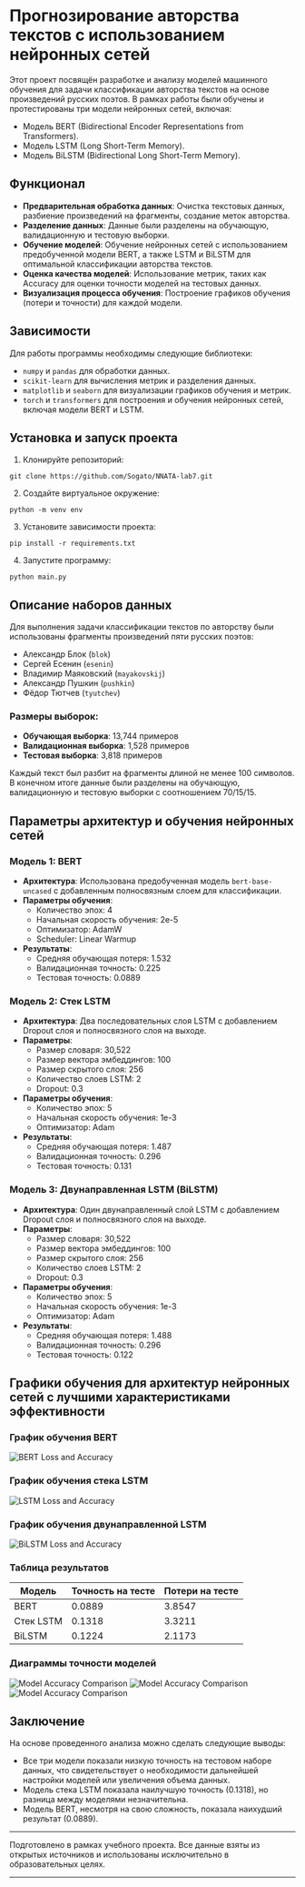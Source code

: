 # Прогнозирование авторства текстов с использованием нейронных сетей

Этот проект посвящён разработке и анализу моделей машинного обучения для задачи классификации авторства текстов на основе произведений русских поэтов. В рамках работы были обучены и протестированы три модели нейронных сетей, включая:
- Модель BERT (Bidirectional Encoder Representations from Transformers).
- Модель LSTM (Long Short-Term Memory).
- Модель BiLSTM (Bidirectional Long Short-Term Memory).

## Функционал
- **Предварительная обработка данных**: Очистка текстовых данных, разбиение произведений на фрагменты, создание меток авторства.
- **Разделение данных**: Данные были разделены на обучающую, валидационную и тестовую выборки.
- **Обучение моделей**: Обучение нейронных сетей с использованием предобученной модели BERT, а также LSTM и BiLSTM для оптимальной классификации авторства текстов.
- **Оценка качества моделей**: Использование метрик, таких как Accuracy для оценки точности моделей на тестовых данных.
- **Визуализация процесса обучения**: Построение графиков обучения (потери и точности) для каждой модели.

## Зависимости
Для работы программы необходимы следующие библиотеки:
- `numpy` и `pandas` для обработки данных.
- `scikit-learn` для вычисления метрик и разделения данных.
- `matplotlib` и `seaborn` для визуализации графиков обучения и метрик.
- `torch` и `transformers` для построения и обучения нейронных сетей, включая модели BERT и LSTM.


## Установка и запуск проекта
1. Клонируйте репозиторий:
```
git clone https://github.com/Sogato/NNATA-lab7.git
```
2. Создайте виртуальное окружение:
```
python -m venv env
```
3. Установите зависимости проекта:
```
pip install -r requirements.txt
```
4. Запустите программу:
```
python main.py
```

## Описание наборов данных

Для выполнения задачи классификации текстов по авторству были использованы фрагменты произведений пяти русских поэтов:
- Александр Блок (`blok`)
- Сергей Есенин (`esenin`)
- Владимир Маяковский (`mayakovskij`)
- Александр Пушкин (`pushkin`)
- Фёдор Тютчев (`tyutchev`)

### Размеры выборок:
- **Обучающая выборка**: 13,744 примеров
- **Валидационная выборка**: 1,528 примеров
- **Тестовая выборка**: 3,818 примеров

Каждый текст был разбит на фрагменты длиной не менее 100 символов. В конечном итоге данные были разделены на обучающую, валидационную и тестовую выборки с соотношением 70/15/15.

## Параметры архитектур и обучения нейронных сетей

### Модель 1: BERT
- **Архитектура**: Использована предобученная модель `bert-base-uncased` с добавленным полносвязным слоем для классификации.
- **Параметры обучения**:
  - Количество эпох: 4
  - Начальная скорость обучения: 2e-5
  - Оптимизатор: AdamW
  - Scheduler: Linear Warmup
- **Результаты**:
  - Средняя обучающая потеря: 1.532
  - Валидационная точность: 0.225
  - Тестовая точность: 0.0889

### Модель 2: Стек LSTM
- **Архитектура**: Два последовательных слоя LSTM с добавлением Dropout слоя и полносвязного слоя на выходе.
- **Параметры**:
  - Размер словаря: 30,522
  - Размер вектора эмбеддингов: 100
  - Размер скрытого слоя: 256
  - Количество слоев LSTM: 2
  - Dropout: 0.3
- **Параметры обучения**:
  - Количество эпох: 5
  - Начальная скорость обучения: 1e-3
  - Оптимизатор: Adam
- **Результаты**:
  - Средняя обучающая потеря: 1.487
  - Валидационная точность: 0.296
  - Тестовая точность: 0.131

### Модель 3: Двунаправленная LSTM (BiLSTM)
- **Архитектура**: Один двунаправленный слой LSTM с добавлением Dropout слоя и полносвязного слоя на выходе.
- **Параметры**:
  - Размер словаря: 30,522
  - Размер вектора эмбеддингов: 100
  - Размер скрытого слоя: 256
  - Количество слоев LSTM: 2
  - Dropout: 0.3
- **Параметры обучения**:
  - Количество эпох: 5
  - Начальная скорость обучения: 1e-3
  - Оптимизатор: Adam
- **Результаты**:
  - Средняя обучающая потеря: 1.488
  - Валидационная точность: 0.296
  - Тестовая точность: 0.122

## Графики обучения для архитектур нейронных сетей с лучшими характеристиками эффективности

### График обучения BERT
![BERT Loss and Accuracy](img/graphs_img/BERT_training_history.png)

### График обучения стека LSTM
![LSTM Loss and Accuracy](img/graphs_img/LSTM_training_history.png)

### График обучения двунаправленной LSTM
![BiLSTM Loss and Accuracy](img/graphs_img/BiLSTM_training_history.png)

### Таблица результатов

| Модель       | Точность на тесте | Потери на тесте |
|--------------|------------------|-----------------|
| BERT         | 0.0889           | 3.8547          |
| Стек LSTM    | 0.1318           | 3.3211          |
| BiLSTM       | 0.1224           | 2.1173          |

### Диаграммы точности моделей

![Model Accuracy Comparison](img/graphs_img/BERT_test_metrics.png)
![Model Accuracy Comparison](img/graphs_img/LSTM_test_metrics.png)
![Model Accuracy Comparison](img/graphs_img/BiLSTM_test_metrics.png)

## Заключение

На основе проведенного анализа можно сделать следующие выводы:
- Все три модели показали низкую точность на тестовом наборе данных, что свидетельствует о необходимости дальнейшей настройки моделей или увеличения объема данных.
- Модель стека LSTM показала наилучшую точность (0.1318), но разница между моделями незначительна.
- Модель BERT, несмотря на свою сложность, показала наихудший результат (0.0889).

---

Подготовлено в рамках учебного проекта. Все данные взяты из открытых источников и использованы исключительно в образовательных целях.

---
